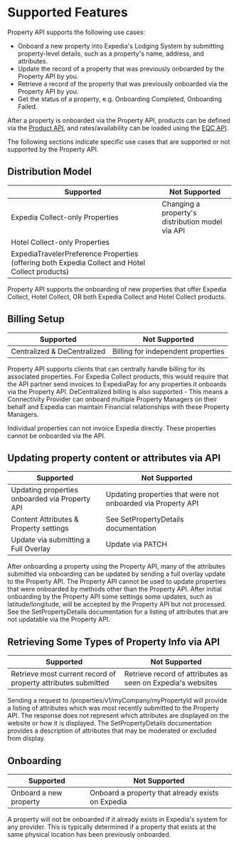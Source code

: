 # Supported Features

Property API supports the following use cases:

- Onboard a new property into Expedia's Lodging System by submitting property-level details, such as a property's name, address, and attributes.
- Update the record of a property that was previously onboarded by the Property API by you.
- Retrieve a record of the property that was previously onboarded via the Property API by you.
- Get the status of a property, e.g. Onboarding Completed, Onboarding Failed.

After a property is onboarded via the Property API, products can be defined via the [Product API](../product-api/quick-start.html), and rates/availability can be loaded using the [EQC API](/apis/availability-rates-restrictions-booking-and-reservations/eqc-api/reference.html).

The following sections indicate specific use cases that are supported or not supported by the Property API.

## Distribution Model

| Supported   | Not Supported |
| ---------   | ------------- |
| Expedia Collect-only Properties | Changing a property's distribution model via API |
| Hotel Collect-only Properties |
| ExpediaTravelerPreference Properties (offering both Expedia Collect and Hotel Collect products) |

Property API supports the onboarding of new properties that offer Expedia Collect, Hotel Collect, OR both Expedia Collect and Hotel Collect products. 

## Billing Setup

| Supported   | Not Supported |
| ---------   | ------------- |
| Centralized & DeCentralized | Billing for independent properties |

Property API supports clients that can centrally handle billing for its associated properties.  For Expedia Collect products, this would require that the API partner send invoices to ExpediaPay for any properties it onboards via the Property API.  DeCentralized billing is also supported - This means a Connectivity Provider can onboard multiple Property Managers on their behalf and Expedia can maintain Financial relationships with these Property Managers. 

Individual properties can not invoice Expedia directly. These properties cannot be onboarded via the API. 

## Updating property content or attributes via API

| Supported            | Not Supported |
| ---------            | ------------- |
| Updating properties onboarded via Property API | Updating properties that were not onboarded via Property API |
| Content Attributes & Property settings         | See SetPropertyDetails documentation |
| Update via submitting a Full Overlay           | Update via PATCH         |

After onboarding a property using the Property API, many of the attributes submitted via onboarding can be updated by sending a full overlay update to the Property API.  The Property API cannot be used to update properties that were onboarded by methods other than the Property API.  After initial onboarding by the Property API some settings some updates, such as latitude/longitude, will be accepted by the Property API but not processed.  See the SetPropertyDetails documentation for a listing of attributes that are not updatable via the Property API.

## Retrieving Some Types of Property Info via API

| Supported | Not Supported |
| --------- | ------------- |
| Retrieve most current record of property attributes submitted | Retrieve record of attributes as seen on Expedia's websites |

Sending a request to /properties/v1/myCompany/myPropertyId will provide a listing of attributes which was most recently submitted to the Property API.  The response does not represent which attributes are displayed on the website or how it is displayed.  The SetPropertyDetails documentation provides a description of attributes that may be moderated or excluded from display.


## Onboarding

| Supported | Not Supported |
| --------- | ------------- |
| Onboard a new property | Onboard a property that already exists on Expedia |

A property will not be onboarded if it already exists in Expedia's system for any provider.  This is typically determined if a property that exists at the same physical location has been previously onboarded.
